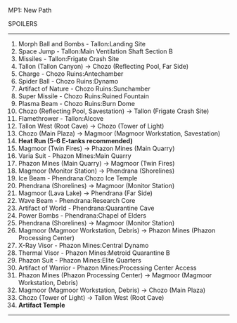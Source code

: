 MP1: New Path

SPOILERS
*************************************************************************************************
1. Morph Ball and Bombs - Tallon:Landing Site
2. Space Jump - Tallon:Main Ventilation Shaft Section B
3. Missiles - Tallon:Frigate Crash Site
4. Tallon (Tallon Canyon) -> Chozo (Reflecting Pool, Far Side)
5. Charge - Chozo Ruins:Antechamber
6. Spider Ball - Chozo Ruins:Dynamo
7. Artifact of Nature - Chozo Ruins:Sunchamber
8. Super Missile - Chozo Ruins:Ruined Fountain
9. Plasma Beam - Chozo Ruins:Burn Dome
10. Chozo (Reflecting Pool, Savestation) -> Tallon (Frigate Crash Site)
11. Flamethrower - Tallon:Alcove
12. Tallon West (Root Cave) -> Chozo (Tower of Light)
13. Chozo (Main Plaza) -> Magmoor (Magmoor Workstation, Savestation)
14. **Heat Run (5-6 E-tanks recommended)**
15. Magmoor (Twin Fires) -> Phazon Mines (Main Quarry)
16. Varia Suit - Phazon MInes:Main Quarry
17. Phazon Mines (Main Quarry) -> Magmoor (Twin Fires)
18. Magmoor (Monitor Station) -> Phendrana (Shorelines)
19. Ice Beam - Phendrana:Chozo Ice Temple
20. Phendrana (Shorelines) -> Magmoor (Monitor Station)
21. Magmoor (Lava Lake) -> Phendrana (Far Side)
22. Wave Beam - Phendrana:Research Core
23. Artifact of World - Phendrana:Quarantine Cave
24. Power Bombs - Phendrana:Chapel of Elders
25. Phendrana (Shorelines) -> Magmoor (Monitor Station)
26. Magmoor (Magmoor Workstation, Debris) -> Phazon Mines (Phazon Processing Center)
27. X-Ray Visor - Phazon Mines:Central Dynamo
28. Thermal Visor - Phazon Mines:Metroid Quarantine B
29. Phazon Suit - Phazon Mines:Elite Quarters
30. Artifact of Warrior - Phazon Mines:Processing Center Access
31. Phazon Mines (Phazon Processing Center) -> Magmoor (Magmoor Workstation, Debris)
32. Magmoor (Magmoor Workstation, Debris) -> Chozo (Main Plaza)
33. Chozo (Tower of Light) -> Tallon West (Root Cave)
34. **Artifact Temple**
*************************************************************************************************
